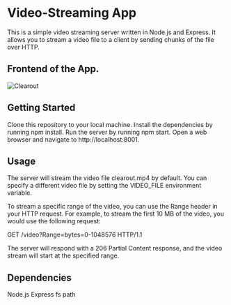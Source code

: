 # Video-Streaming App
This is a simple video streaming server written in Node.js and Express. It allows you to stream a video file to a client by sending chunks of the file over HTTP.
## Frontend of the App.
![Clearout](https://github.com/charlesgalwyn/Video-Streaming/assets/111170924/9e491a39-c275-49c2-8d18-17c6bfeb5003)
## Getting Started
Clone this repository to your local machine.
Install the dependencies by running npm install.
Run the server by running npm start.
Open a web browser and navigate to http://localhost:8001.

## Usage

The server will stream the video file clearout.mp4 by default. You can specify a different video file by setting the VIDEO_FILE environment variable.

To stream a specific range of the video, you can use the Range header in your HTTP request. For example, to stream the first 10 MB of the video, you would use the following request:

GET /video?Range=bytes=0-1048576 HTTP/1.1

The server will respond with a 206 Partial Content response, and the video stream will start at the specified range.

## Dependencies

Node.js
Express
fs
path